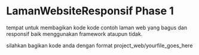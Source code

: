 # LamanWebsiteResponsif Phase 1
tempat untuk membagikan kode kode contoh laman web yang bagus dan responsif baik menggunakan framework ataupun tidak.



<p>silahkan bagikan kode anda dengan format project_web/yourfile_goes_here</p>
